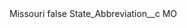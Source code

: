 <?xml version="1.0" encoding="UTF-8"?>
<CustomMetadata xmlns="http://soap.sforce.com/2006/04/metadata" xmlns:xsi="http://www.w3.org/2001/XMLSchema-instance" xmlns:xsd="http://www.w3.org/2001/XMLSchema">
    <label>Missouri</label>
    <protected>false</protected>
    <values>
        <field>State_Abbreviation__c</field>
        <value xsi:type="xsd:string">MO</value>
    </values>
</CustomMetadata>
